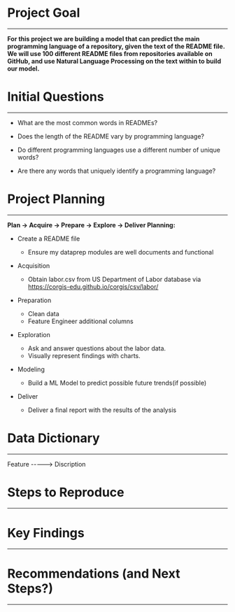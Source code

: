 # Project Goal
----------------------------------

**For this project we are building a model that can predict the main programming language of a repository, given the text of the README file. We will use 100 different README files from repositories available on GitHub, and use Natural Language Processing on the text within to build our model.**



# Initial Questions
---------------------------------

- What are the most common words in READMEs?

- Does the length of the README vary by programming language?

- Do different programming languages use a different number of unique words?

- Are there any words that uniquely identify a programming language?

# Project Planning
---------------------------------
**Plan -> Acquire -> Prepare -> Explore -> Deliver Planning:**

- Create a README file

   - Ensure my dataprep modules are well documents and functional

- Acquisition

   - Obtain labor.csv from US Department of Labor database via https://corgis-edu.github.io/corgis/csv/labor/

- Preparation

   - Clean data
   - Feature Engineer additional columns

- Exploration

   - Ask and answer questions about the labor data.
   - Visually represent findings with charts.

- Modeling

   - Build a ML Model to predict possible future trends(if possible)

- Deliver

   - Deliver a final report with the results of the analysis


# Data Dictionary
--------------------------------------------------
Feature -----> Discription




# Steps to Reproduce
--------------------------------------------------





# Key Findings
--------------------------------------------------





# Recommendations (and Next Steps?)
--------------------------------------------------


